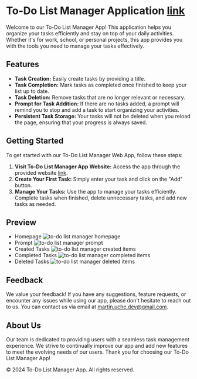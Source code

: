 # To-Do List Manager Application [link](https://main--luxury-cassata-5fb346.netlify.app/)
Welcome to our To-Do List Manager App! This application helps you organize your tasks efficiently and stay on top of your daily activities. Whether it's for work, school, or personal projects, this app provides you with the tools you need to manage your tasks effectively.

## Features
- **Task Creation:** Easily create tasks by providing a title.
- **Task Completion:** Mark tasks as completed once finished to keep your list up to date.
- **Task Deletion:** Remove tasks that are no longer relevant or necessary.
- **Prompt for Task Addition:** If there are no tasks added, a prompt will remind you to stop and add a task to start organizing your activities.
- **Persistent Task Storage:** Your tasks will not be deleted when you reload the page, ensuring that your progress is always saved.

## Getting Started
To get started with our To-Do List Manager Web App, follow these steps:
1. **Visit To-Do List Manager App Website:** Access the app through the provided website [link](https://main--luxury-cassata-5fb346.netlify.app/).
1. **Create Your First Task:** Simply enter your task and click on the "Add" button.
1. **Manage Your Tasks:** Use the app to manage your tasks efficiently. Complete tasks when finished, delete unnecessary tasks, and add new tasks as needed.

## Preview
- Homepage
![to-do list manager homepage](https://github.com/MarGit19/task-manager/assets/134662796/618b2bc2-06e6-47a9-9678-03a8cfaff273)
- Prompt
![to-do list manager prompt](https://github.com/MarGit19/task-manager/assets/134662796/5eeba5c5-e84a-47fe-a4b2-f742856197c9)
- Created Tasks
![to-do list manager created items](https://github.com/MarGit19/task-manager/assets/134662796/4ca77319-4808-49df-8b82-a6cf76cd5e4c)
- Completed Tasks
![to-do list manager completed items](https://github.com/MarGit19/task-manager/assets/134662796/43c874ae-94ef-4248-bfd1-dbbbcf0adc3c)
- Deleted Tasks
![to-do list manager deleted items](https://github.com/MarGit19/task-manager/assets/134662796/0d5cf87c-7768-4155-83a0-8828437b2e59)

## Feedback
We value your feedback! If you have any suggestions, feature requests, or encounter any issues while using our app, please don't hesitate to reach out to us. You can contact us via email at martin.uche.dev@gmail.com.

## About Us
Our team is dedicated to providing users with a seamless task management experience. We strive to continually improve our app and add new features to meet the evolving needs of our users. Thank you for choosing our To-Do List Manager App!


© 2024 To-Do List Manager App. All rights reserved.
